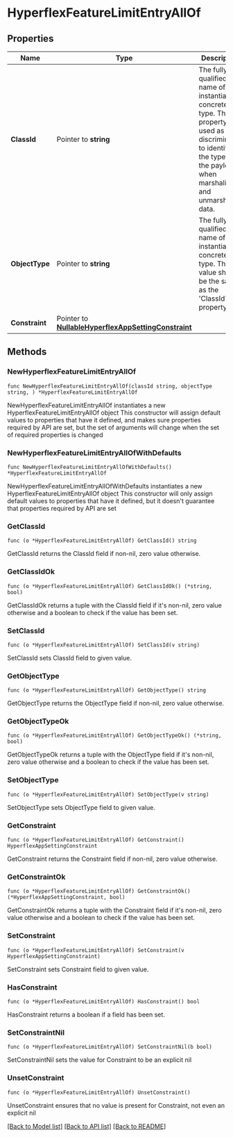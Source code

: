 # HyperflexFeatureLimitEntryAllOf

## Properties

Name | Type | Description | Notes
------------ | ------------- | ------------- | -------------
**ClassId** | Pointer to **string** | The fully-qualified name of the instantiated, concrete type. This property is used as a discriminator to identify the type of the payload when marshaling and unmarshaling data. | [default to "hyperflex.FeatureLimitEntry"]
**ObjectType** | Pointer to **string** | The fully-qualified name of the instantiated, concrete type. The value should be the same as the &#39;ClassId&#39; property. | [default to "hyperflex.FeatureLimitEntry"]
**Constraint** | Pointer to [**NullableHyperflexAppSettingConstraint**](HyperflexAppSettingConstraint.md) |  | [optional] 

## Methods

### NewHyperflexFeatureLimitEntryAllOf

`func NewHyperflexFeatureLimitEntryAllOf(classId string, objectType string, ) *HyperflexFeatureLimitEntryAllOf`

NewHyperflexFeatureLimitEntryAllOf instantiates a new HyperflexFeatureLimitEntryAllOf object
This constructor will assign default values to properties that have it defined,
and makes sure properties required by API are set, but the set of arguments
will change when the set of required properties is changed

### NewHyperflexFeatureLimitEntryAllOfWithDefaults

`func NewHyperflexFeatureLimitEntryAllOfWithDefaults() *HyperflexFeatureLimitEntryAllOf`

NewHyperflexFeatureLimitEntryAllOfWithDefaults instantiates a new HyperflexFeatureLimitEntryAllOf object
This constructor will only assign default values to properties that have it defined,
but it doesn't guarantee that properties required by API are set

### GetClassId

`func (o *HyperflexFeatureLimitEntryAllOf) GetClassId() string`

GetClassId returns the ClassId field if non-nil, zero value otherwise.

### GetClassIdOk

`func (o *HyperflexFeatureLimitEntryAllOf) GetClassIdOk() (*string, bool)`

GetClassIdOk returns a tuple with the ClassId field if it's non-nil, zero value otherwise
and a boolean to check if the value has been set.

### SetClassId

`func (o *HyperflexFeatureLimitEntryAllOf) SetClassId(v string)`

SetClassId sets ClassId field to given value.


### GetObjectType

`func (o *HyperflexFeatureLimitEntryAllOf) GetObjectType() string`

GetObjectType returns the ObjectType field if non-nil, zero value otherwise.

### GetObjectTypeOk

`func (o *HyperflexFeatureLimitEntryAllOf) GetObjectTypeOk() (*string, bool)`

GetObjectTypeOk returns a tuple with the ObjectType field if it's non-nil, zero value otherwise
and a boolean to check if the value has been set.

### SetObjectType

`func (o *HyperflexFeatureLimitEntryAllOf) SetObjectType(v string)`

SetObjectType sets ObjectType field to given value.


### GetConstraint

`func (o *HyperflexFeatureLimitEntryAllOf) GetConstraint() HyperflexAppSettingConstraint`

GetConstraint returns the Constraint field if non-nil, zero value otherwise.

### GetConstraintOk

`func (o *HyperflexFeatureLimitEntryAllOf) GetConstraintOk() (*HyperflexAppSettingConstraint, bool)`

GetConstraintOk returns a tuple with the Constraint field if it's non-nil, zero value otherwise
and a boolean to check if the value has been set.

### SetConstraint

`func (o *HyperflexFeatureLimitEntryAllOf) SetConstraint(v HyperflexAppSettingConstraint)`

SetConstraint sets Constraint field to given value.

### HasConstraint

`func (o *HyperflexFeatureLimitEntryAllOf) HasConstraint() bool`

HasConstraint returns a boolean if a field has been set.

### SetConstraintNil

`func (o *HyperflexFeatureLimitEntryAllOf) SetConstraintNil(b bool)`

 SetConstraintNil sets the value for Constraint to be an explicit nil

### UnsetConstraint
`func (o *HyperflexFeatureLimitEntryAllOf) UnsetConstraint()`

UnsetConstraint ensures that no value is present for Constraint, not even an explicit nil

[[Back to Model list]](../README.md#documentation-for-models) [[Back to API list]](../README.md#documentation-for-api-endpoints) [[Back to README]](../README.md)


